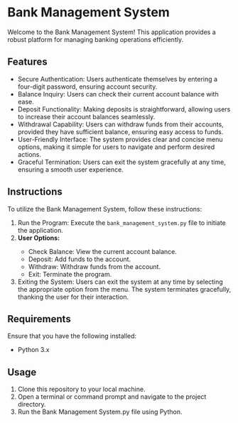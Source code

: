 <h1>Bank Management System</h1>
<p>Welcome to the Bank Management System! This application provides a robust platform for managing banking operations efficiently.</p>

<h2>Features</h2>
<ul>
    <li>Secure Authentication: Users authenticate themselves by entering a four-digit password, ensuring account security.</li>
    <li>Balance Inquiry: Users can check their current account balance with ease.</li>
    <li>Deposit Functionality: Making deposits is straightforward, allowing users to increase their account balances seamlessly.</li>
    <li>Withdrawal Capability: Users can withdraw funds from their accounts, provided they have sufficient balance, ensuring easy access to funds.</li>
    <li>User-Friendly Interface: The system provides clear and concise menu options, making it simple for users to navigate and perform desired actions.</li>
    <li>Graceful Termination: Users can exit the system gracefully at any time, ensuring a smooth user experience.</li>
</ul>

<h2>Instructions</h2>
<p>To utilize the Bank Management System, follow these instructions:</p>
<ol>
    <li>Run the Program: Execute the <code>bank_management_system.py</code> file to initiate the application.</li>
    <li><strong>User Options:</strong></li>
    <ul>
        <li>Check Balance: View the current account balance.</li>
        <li>Deposit: Add funds to the account.</li>
        <li>Withdraw: Withdraw funds from the account.</li>
        <li>Exit: Terminate the program.</li>
    </ul>
    <li>Exiting the System: Users can exit the system at any time by selecting the appropriate option from the menu. The system terminates gracefully, thanking the user for their interaction.</li>
</ol>

<h2>Requirements</h2>
<p>Ensure that you have the following installed:</p>
<ul>
    <li>Python 3.x</li>
</ul>
<h2>Usage</h2>
<ol>
<li>Clone this repository to your local machine.</li>
<li>Open a terminal or command prompt and navigate to the project directory.</li>
<li>Run the Bank Management System.py file using Python.</li>
</ol>
